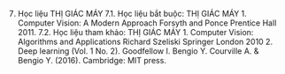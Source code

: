 7. Học liệu THỊ GIÁC MÁY
7.1. Học liệu bắt buộc: THỊ GIÁC MÁY 1\. Computer Vision: A Modern Approach Forsyth and Ponce Prentice Hall 2011.
7.2. Học liệu tham khảo: THỊ GIÁC MÁY 1\. Computer Vision: Algorithms and Applications Richard Szeliski Springer London 2010 2\. Deep learning (Vol. 1 No. 2). Goodfellow I. Bengio Y. Courville A. & Bengio Y. (2016). Cambridge: MIT press.
